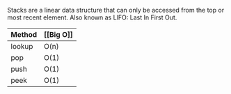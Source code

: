 
Stacks are a linear data structure that can only be accessed from the top or most recent element.
Also known as LIFO: Last In First Out.


| Method | [[Big O]] |
| ------ | --------- |
| lookup | O(n)      |
| pop    | O(1)      |
| push   | O(1)      |
| peek   | O(1)      |
